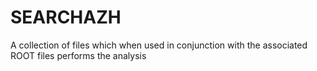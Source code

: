 # SEARCHAZH
A collection of files which when used in conjunction with the associated ROOT files performs the analysis
